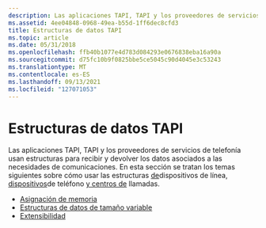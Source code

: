 ```yaml
---
description: Las aplicaciones TAPI, TAPI y los proveedores de servicios de telefonía usan estructuras para recibir y devolver los datos asociados a las necesidades de comunicaciones. En esta sección se tratan los temas siguientes sobre cómo usar estructuras de dispositivos de línea, dispositivos de teléfono y centros de llamadas.
ms.assetid: 4ee04848-0968-49ea-b55d-1ff6dec8cfd3
title: Estructuras de datos TAPI
ms.topic: article
ms.date: 05/31/2018
ms.openlocfilehash: ffb40b1077e4d783d084293e0676838eba16a90a
ms.sourcegitcommit: d75fc10b9f0825bbe5ce5045c90d4045e3c53243
ms.translationtype: MT
ms.contentlocale: es-ES
ms.lasthandoff: 09/13/2021
ms.locfileid: "127071053"
---
```

# <a name="tapi-data-structures"></a>Estructuras de datos TAPI

Las aplicaciones TAPI, TAPI y los proveedores de servicios de telefonía usan estructuras para recibir y devolver los datos asociados a las necesidades de comunicaciones. En esta sección se tratan los temas siguientes sobre cómo usar las estructuras [de](./line-device-structures.md)dispositivos de línea, [dispositivos](./phone-device-structures.md)de teléfono [y centros de](./call-center-structures.md) llamadas.

-   [Asignación de memoria](memory-allocation.md)
-   [Estructuras de datos de tamaño variable](variably-sized-data-structures.md)
-   [Extensibilidad](extensibility.md)

 

 
